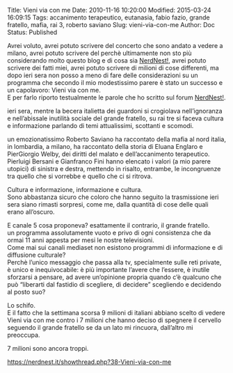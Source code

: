 Title: Vieni via con me
Date: 2010-11-16 10:20:00
Modified: 2015-03-24 16:09:15
Tags: accanimento terapeutico, eutanasia, fabio fazio, grande fratello, mafia, rai 3, roberto saviano
Slug: vieni-via-con-me
Author: Doc
Status: Published

Avrei voluto, avrei potuto scrivere del concerto che sono andato a
vedere a milano, avrei potuto scrivere del perchè ultimamente non sto
più considerando molto questo blog e di cosa sia
[NerdNest!](https://nerdnest.it), avrei potuto scrivere dei fatti miei,
avrei potuto scrivere di milioni di cose differenti, ma dopo ieri sera
non posso a meno di fare delle considerazioni su un programma che
secondo il mio modestissimo parere è stato un successo e un capolavoro:
Vieni via con me.  
E per farlo riporto testualmente le parole che ho scritto sul forum
[NerdNest!](https://nerdnest.it).

ieri sera, mentre la becera italietta dei guardoni si crogiolava
nell’ignoranza e nell’abissale inutilità sociale del grande fratello, su
rai tre si faceva cultura e informazione parlando di temi attualissimi,
scottanti e scomodi.

un emozionatissimo Roberto Saviano ha raccontato della mafia al nord
italia, in lombardia, a milano, ha raccontato della storia di Eluana
Englaro e PierGiorgio Welby, dei diritti del malato e dell’accanimento
terapeutico.  
Pierluigi Bersani e Gianfranco Fini hanno elencato i valori (a mio
parere utopici) di sinistra e destra, mettendo in risalto, entrambe, le
incongruenze tra quello che si vorrebbe e quello che ci si ritrova.

Cultura e informazione, informazione e cultura.  
Sono abbastanza sicuro che coloro che hanno seguito la trasmissione ieri
sera siano rimasti sorpresi, come me, dalla quantità di cose delle quali
erano all’oscuro.

E canale 5 cosa proponeva? esattamente il contrario, il grande
fratello.  
un programma assolutamente vuoto e privo di ogni consistenza che da
ormai 11 anni appesta per mesi le nostre televisioni.  
Come mai sui canali mediaset non esistono programmi di informazione e di
diffusione culturale?  
Perchè l’unico messaggio che passa alla tv, specialmente sulle reti
private, è unico e inequivocabile: è più importante l’avere che
l’essere, è inutile sforzarsi a pensare, ad avere un’opinione propria
quando c’è qualcuno che può “liberarti dal fastidio di scegliere, di
decidere” scegliendo e decidendo al posto suo?

Lo schifo.  
E il fatto che la settimana scorsa 9 milioni di italiani abbiano scelto
di vedere Vieni via con me contro i 7 milioni che hanno deciso di
spegnere il cervello seguendo il grande fratello se da un lato mi
rincuora, dall’altro mi preoccupa.

7 milioni sono ancora troppi.

[](https://nerdnest.it/showthread.php?38-Vieni-via-con-me)<https://nerdnest.it/showthread.php?38-Vieni-via-con-me></a>
